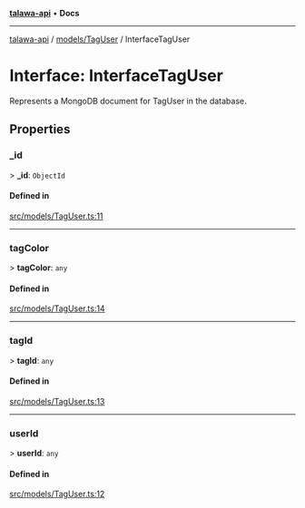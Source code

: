 [**talawa-api**](../../../README.md) • **Docs**

***

[talawa-api](../../../modules.md) / [models/TagUser](../README.md) / InterfaceTagUser

# Interface: InterfaceTagUser

Represents a MongoDB document for TagUser in the database.

## Properties

### \_id

\> **\_id**: `ObjectId`

#### Defined in

[src/models/TagUser.ts:11](https://github.com/PalisadoesFoundation/talawa-api/blob/a6e7ac91b581c9109559657faf0f934f3eb41fe7/src/models/TagUser.ts#L11)

***

### tagColor

\> **tagColor**: `any`

#### Defined in

[src/models/TagUser.ts:14](https://github.com/PalisadoesFoundation/talawa-api/blob/a6e7ac91b581c9109559657faf0f934f3eb41fe7/src/models/TagUser.ts#L14)

***

### tagId

\> **tagId**: `any`

#### Defined in

[src/models/TagUser.ts:13](https://github.com/PalisadoesFoundation/talawa-api/blob/a6e7ac91b581c9109559657faf0f934f3eb41fe7/src/models/TagUser.ts#L13)

***

### userId

\> **userId**: `any`

#### Defined in

[src/models/TagUser.ts:12](https://github.com/PalisadoesFoundation/talawa-api/blob/a6e7ac91b581c9109559657faf0f934f3eb41fe7/src/models/TagUser.ts#L12)
